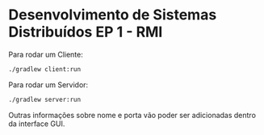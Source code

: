 # Desenvolvimento de Sistemas Distribuídos EP 1 - RMI

Para rodar um Cliente:

```sh
./gradlew client:run
```

Para rodar um Servidor:

```sh
./gradlew server:run
```

Outras informações sobre nome e porta vão poder ser adicionadas dentro da interface GUI.
